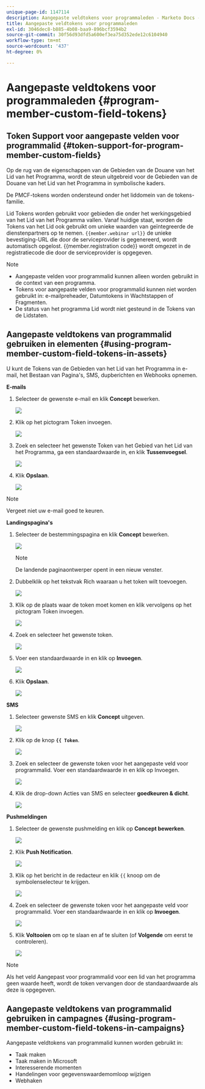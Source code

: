 ```yaml
---
unique-page-id: 1147114
description: Aangepaste veldtokens voor programmaleden - Marketo Docs - Productdocumentatie
title: Aangepaste veldtokens voor programmaleden
exl-id: 3046dec8-b885-4b08-baa9-896bcf3594b2
source-git-commit: 30f56d93dfd5a600ef3ea75d352ede12c6104940
workflow-type: tm+mt
source-wordcount: '437'
ht-degree: 0%

---
```


# Aangepaste veldtokens voor programmaleden {#program-member-custom-field-tokens}

## Token Support voor aangepaste velden voor programmalid {#token-support-for-program-member-custom-fields}

Op de rug van de eigenschappen van de Gebieden van de Douane van het Lid van het Programma, wordt de steun uitgebreid voor de Gebieden van de Douane van het Lid van het Programma in symbolische kaders.

De PMCF-tokens worden ondersteund onder het liddomein van de tokens-familie.

Lid Tokens worden gebruikt voor gebieden die onder het werkingsgebied van het Lid van het Programma vallen. Vanaf huidige staat, worden de Tokens van het Lid ook gebruikt om unieke waarden van geïntegreerde de dienstenpartners op te nemen. `{{member.webinar url}}` de unieke bevestiging-URL die door de serviceprovider is gegenereerd, wordt automatisch opgelost. {{member.registration code}} wordt omgezet in de registratiecode die door de serviceprovider is opgegeven.

>[!NOTE]
>
>* Aangepaste velden voor programmalid kunnen alleen worden gebruikt in de context van een programma.
>* Tokens voor aangepaste velden voor programmalid kunnen niet worden gebruikt in: e-mailpreheader, Datumtokens in Wachtstappen of Fragmenten.
>* De status van het programma Lid wordt niet gesteund in de Tokens van de Lidstaten.


## Aangepaste veldtokens van programmalid gebruiken in elementen {#using-program-member-custom-field-tokens-in-assets}

U kunt de Tokens van de Gebieden van het Lid van het Programma in e-mail, het Bestaan van Pagina&#39;s, SMS, dupberichten en Webhooks opnemen.

**E-mails**

1. Selecteer de gewenste e-mail en klik **Concept** bewerken.

   ![](assets/program-member-custom-field-tokens-1.png)

1. Klik op het pictogram Token invoegen.

   ![](assets/program-member-custom-field-tokens-2.png)

1. Zoek en selecteer het gewenste Token van het Gebied van het Lid van het Programma, ga een standaardwaarde in, en klik **Tussenvoegsel**.

   ![](assets/program-member-custom-field-tokens-3.png)

1. Klik **Opslaan**.

   ![](assets/program-member-custom-field-tokens-4.png)

>[!NOTE]
>
>Vergeet niet uw e-mail goed te keuren.

**Landingspagina&#39;s**

1. Selecteer de bestemmingspagina en klik **Concept** bewerken.

   ![](assets/program-member-custom-field-tokens-5.png)

   >[!NOTE]
   >
   >De landende paginaontwerper opent in een nieuw venster.

1. Dubbelklik op het tekstvak Rich waaraan u het token wilt toevoegen.

   ![](assets/program-member-custom-field-tokens-6.png)

1. Klik op de plaats waar de token moet komen en klik vervolgens op het pictogram Token invoegen.

   ![](assets/program-member-custom-field-tokens-7.png)

1. Zoek en selecteer het gewenste token.

   ![](assets/program-member-custom-field-tokens-8.png)

1. Voer een standaardwaarde in en klik op **Invoegen**.

   ![](assets/program-member-custom-field-tokens-9.png)

1. Klik **Opslaan**.

   ![](assets/program-member-custom-field-tokens-10.png)

**SMS**

1. Selecteer gewenste SMS en klik **Concept** uitgeven.

   ![](assets/program-member-custom-field-tokens-11.png)

1. Klik op de knop **`{{ Token`**.

   ![](assets/program-member-custom-field-tokens-12.png)

1. Zoek en selecteer de gewenste token voor het aangepaste veld voor programmalid. Voer een standaardwaarde in en klik op Invoegen.

   ![](assets/program-member-custom-field-tokens-13.png)

1. Klik de drop-down Acties van SMS en selecteer **goedkeuren &amp; dicht**.

   ![](assets/program-member-custom-field-tokens-14.png)

**Pushmeldingen**

1. Selecteer de gewenste pushmelding en klik op **Concept bewerken**.

   ![](assets/program-member-custom-field-tokens-15.png)

1. Klik **Push Notification**.

   ![](assets/program-member-custom-field-tokens-16.png)

1. Klik op het bericht in de redacteur en klik `{{` knoop om de symbolenselecteur te krijgen.

   ![](assets/program-member-custom-field-tokens-17.png)

1. Zoek en selecteer de gewenste token voor het aangepaste veld voor programmalid. Voer een standaardwaarde in en klik op **Invoegen**.

   ![](assets/program-member-custom-field-tokens-18.png)

1. Klik **Voltooien** om op te slaan en af te sluiten (of **Volgende** om eerst te controleren).

   ![](assets/program-member-custom-field-tokens-19.png)

>[!NOTE]
>
>Als het veld Aangepast voor programmalid voor een lid van het programma geen waarde heeft, wordt de token vervangen door de standaardwaarde als deze is opgegeven.

## Aangepaste veldtokens van programmalid gebruiken in campagnes {#using-program-member-custom-field-tokens-in-campaigns}

Aangepaste veldtokens van programmalid kunnen worden gebruikt in:

* Taak maken
* Taak maken in Microsoft
* Interesserende momenten
* Handelingen voor gegevenswaardemomloop wijzigen
* Webhaken
